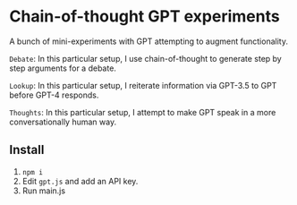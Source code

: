 # Chain-of-thought GPT experiments
A bunch of mini-experiments with GPT attempting to augment functionality.

`Debate`: In this particular setup, I use chain-of-thought to generate step by step arguments for a debate.

`Lookup`: In this particular setup, I reiterate information via GPT-3.5 to GPT before GPT-4 responds.

`Thoughts`: In this particular setup, I attempt to make GPT speak in a more conversationally human way.



## Install

1. `npm i`
2. Edit `gpt.js` and add an API key.
3. Run main.js

